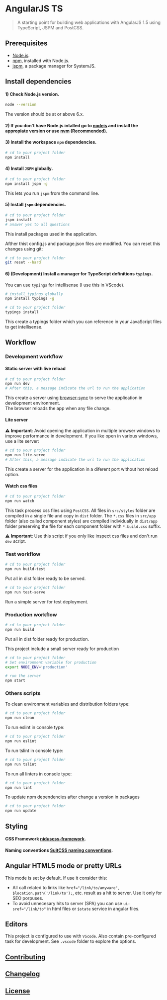 # AngularJS TS

> A starting point for building web applications with AngularJS 1.5 using TypeScript, JSPM and PostCSS.


## Prerequisites

- [Node.js](https://nodejs.org/en/download/).
- [npm](https://www.npmjs.com/), installed with Node.js.
- [jspm](http://jspm.io/), a package manager for SystemJS.


## Install dependencies

#### 1) Check Node.js version.
```sh
node --version
```
The version should be at or above 6.x.

#### 2) If you don't have Node.js intalled go to [nodejs](https://nodejs.org/en/download/) and install the appropiate version or use [nvm](http://www.sergiolepore.net/2014/06/30/nvm-instalando-y-usando-node-version-manager/) (Recommended).

#### 3) Install the workspace `npm` dependencies.
```sh
# cd to your project folder
npm install
```

#### 4) Install `JSPM` globally.
```sh
# cd to your project folder
npm install jspm -g
```
This lets you run `jspm` from the command line.

#### 5) Install `jspm` dependencies.
```sh
# cd to your project folder
jspm install
# answer yes to all questions
```
This install packages used in the application.

Afther thist config.js and package.json files are modified. You can reset this changes using git:

```sh
# cd to your project folder
git reset --hard
```

#### 6) (Development) Install a manager for TypeScript definitions `typings`.
You can use `typings` for intellisense (I use this in VScode).

```sh
# install typings globally
npm install typings -g

# cd to your project folder
typings install
```
This create a typings folder which you can reference in your JavaScript files to get intellisense.


## Workflow

### Development workflow

#### Static server with live reload
```sh
# cd to your project folder
npm run dev
# After this, a message indicate the url to run the application
```
This create a server using [browser-sync](https://www.npmjs.com/package/browser-sync) to serve the application in development environment.  
The browser reloads the app when any file change.

#### Lite server
:warning: **Important**: Avoid opening the application in multiple browser windows to improve performance in development.
If you like open in various windows, use a lite server:

```sh
# cd to your project folder
npm run lite-serve
# After this, a message indicate the url to run the application
```
This create a server for the application in a diferent port without hot reload option.

#### Watch css files
```sh
# cd to your project folder
npm run watch
```

This task process css files using `PostCSS`. All files in `src/styles` folder are compiled in a single file and copy in `dist`
folder. The `*.css` files in `src/app` folder (also called component styles) are compiled individually in `dist/app` folder preserving the file for each component folder with `*.build.css` suffix.

:warning: **Important**: Use this script if you only like inspect css files and don't run `dev` script.

### Test workflow
```sh
# cd to your project folder
npm run build-test
```
Put all in dist folder ready to be served.

```sh
# cd to your project folder
npm run test-serve
```
Run a simple server for test deployment.

### Production workflow
```sh
# cd to your project folder
npm run build
```
Put all in dist folder ready for production.

This project include a small server ready for production

```sh
# cd to your project folder
# Set environment variable for production
export NODE_ENV='production'

# run the server
npm start
```

### Others scripts

To clean environment variables and distribution folders type:

```sh
# cd to your project folder
npm run clean
```

To run eslint in console type:

```sh
# cd to your project folder
npm run eslint
```

To run tslint in console type:

```sh
# cd to your project folder
npm run tslint
```

To run all linters in console type:

```sh
# cd to your project folder
npm run lint
```

To update npm dependencies after change a version in packages

```sh
# cd to your project folder
npm run update
```


## Styling

#### CSS Framework **[niduscss-framework](https://github.com/nimedev/niduscss-framework)**.

#### Naming conventions **[SuitCSS naming conventions](https://github.com/suitcss/suit/blob/master/doc/naming-conventions.md)**.

## Angular HTML5 mode or pretty URLs

This mode is set by default. If use it consider this:

- All call related to links like `href="/link/to/anyware"`, `$location.path('/link/to');`, etc. result as a hit to server. Use it only for SEO porpuses.
- To avoid unnecesary hits to server (SPA) you can use `ui-sref="/link/to"` in html files or `$state` service in angular files.


## Editors
This project is configured to use with `VScode`. Also contain pre-configured task for development. See `.vscode` folder to explore the options.


## [Contributing](CONTRIBUTING.md)


## [Changelog](CHANGELOG.md)


## [License](LICENSE.md)